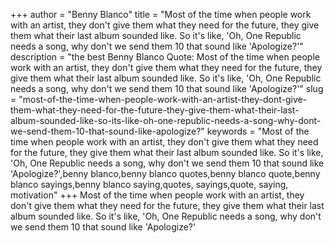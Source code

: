+++
author = "Benny Blanco"
title = "Most of the time when people work with an artist, they don't give them what they need for the future, they give them what their last album sounded like. So it's like, 'Oh, One Republic needs a song, why don't we send them 10 that sound like 'Apologize?'"
description = "the best Benny Blanco Quote: Most of the time when people work with an artist, they don't give them what they need for the future, they give them what their last album sounded like. So it's like, 'Oh, One Republic needs a song, why don't we send them 10 that sound like 'Apologize?'"
slug = "most-of-the-time-when-people-work-with-an-artist-they-dont-give-them-what-they-need-for-the-future-they-give-them-what-their-last-album-sounded-like-so-its-like-oh-one-republic-needs-a-song-why-dont-we-send-them-10-that-sound-like-apologize?"
keywords = "Most of the time when people work with an artist, they don't give them what they need for the future, they give them what their last album sounded like. So it's like, 'Oh, One Republic needs a song, why don't we send them 10 that sound like 'Apologize?',benny blanco,benny blanco quotes,benny blanco quote,benny blanco sayings,benny blanco saying,quotes, sayings,quote, saying, motivation"
+++
Most of the time when people work with an artist, they don't give them what they need for the future, they give them what their last album sounded like. So it's like, 'Oh, One Republic needs a song, why don't we send them 10 that sound like 'Apologize?'
